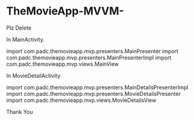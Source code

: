 # TheMovieApp-MVVM-

Plz Delete

In MainActivity.

import com.padc.themovieapp.mvp.presenters.MainPresenter
import com.padc.themovieapp.mvp.presenters.MainPresenterImpl
import com.padc.themovieapp.mvp.views.MainView

In MovieDetailActivity

import com.padc.themovieapp.mvp.presenters.MainDetailsPresenterImpl
import com.padc.themovieapp.mvp.presenters.MovieDetailsPresenter
import com.padc.themovieapp.mvp.views.MovieDetailsView

Thank You
